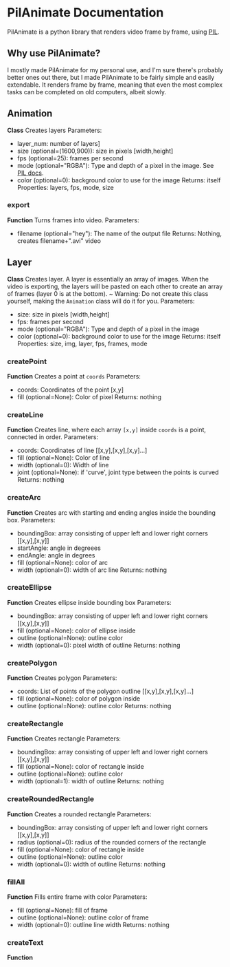 # PilAnimate Documentation
PilAnimate is a python library that renders video frame by frame, using [PIL](https://pillow.readthedocs.io/en/stable/index.html).
## Why use PilAnimate?
I mostly made PilAnimate for my personal use, and I'm sure there's probably better ones out there, but I made PilAnimate to be fairly simple and easily extendable. It renders frame by frame, meaning that even the most complex tasks can be completed on old computers, albeit slowly.
## Animation
**Class**
Creates layers
Parameters: 
- layer_num: number of layers]
- size (optional=(1600,900)): size in pixels [width,height]
- fps (optional=25): frames per second
- mode (optional="RGBA"): Type and depth of a pixel in the image. See [PIL docs](https://pillow.readthedocs.io/en/stable/handbook/concepts.html#concept-modes).
- color (optional=0): background color to use for the image
Returns: itself
Properties: layers, fps, mode, size
### export
**Function**
Turns frames into video.
Parameters: 
- filename (optional="hey"): The name of the output file
Returns: Nothing, creates filename+".avi" video
## Layer
**Class**
Creates layer. A layer is essentially an array of images. When the video is exporting, the layers will be pasted on each other to create an array of frames (layer 0 is at the bottom).
~ Warning: Do not create this class yourself, making the `Animation` class will do it for you.
Parameters:
- size: size in pixels [width,height]
- fps: frames per second
- mode (optional="RGBA"): Type and depth of a pixel in the image
- color (optional=0): background color to use for the image
Returns: itself
Properties: size, img, layer, fps, frames, mode
### createPoint
**Function**
Creates a point at `coords`
Parameters:
- coords: Coordinates of the point [x,y]
- fill (optional=None): Color of pixel
Returns: nothing
### createLine
**Function**
Creates line, where each array `[x,y]` inside `coords` is a point, connected in order.
Parameters:
- coords: Coordinates of line [[x,y],[x,y],[x,y]...]
- fill (optional=None): Color of line
- width (optional=0): Width of line
- joint (optional=None): if 'curve', joint type between the points is curved
Returns: nothing
### createArc
**Function**
Creates arc with starting and ending angles inside the bounding box.
Parameters:
- boundingBox: array consisting of upper left and lower right corners [[x,y],[x,y]]
- startAngle: angle in degreees
- endAngle: angle in degrees
- fill (optional=None): color of arc
- width (optional=0): width of arc line
Returns: nothing
### createEllipse
**Function**
Creates ellipse inside bounding box
Parameters:
- boundingBox: array consisting of upper left and lower right corners [[x,y],[x,y]]
- fill (optional=None): color of ellipse inside
- outline (optional=None): outline color
- width (optional=0): pixel width of outline
Returns: nothing
### createPolygon
**Function**
Creates polygon
Parameters:
- coords: List of points of the polygon outline [[x,y],[x,y],[x,y]...]
- fill (optional=None): color of polygon inside
- outline (optional=None): outline color
Returns: nothing
### createRectangle
**Function**
Creates rectangle
Parameters:
- boundingBox: array consisting of upper left and lower right corners [[x,y],[x,y]]
- fill (optional=None): color of rectangle inside
- outline (optional=None): outline color
- width (optional=1): width of outline
Returns: nothing
### createRoundedRectangle
**Function**
Creates a rounded rectangle
Parameters:
- boundingBox: array consisting of upper left and lower right corners [[x,y],[x,y]]
- radius (optional=0): radius of the rounded corners of the rectangle
- fill (optional=None): color of rectangle inside
- outline (optional=None): outline color
- width (optional=0): width of outline
Returns: nothing
### fillAll
**Function**
Fills entire frame with color
Parameters:
- fill (optional=None): fill of frame
- outline (optional=None): outline color of frame
- width (optional=0): outline line width
Returns: nothing
### createText
**Function**
